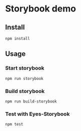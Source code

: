 # Storybook demo

## Install
```
npm install
```

## Usage
### Start storybook
```
npm run storybook
```
### Build storybook
```
npm run build-storybook
```
### Test with Eyes-Storybook
```
npm test
```